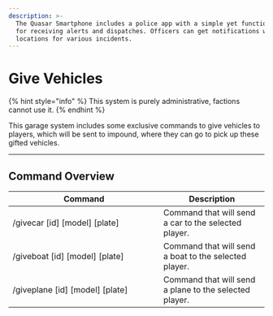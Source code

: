 ```yaml
---
description: >-
  The Quasar Smartphone includes a police app with a simple yet functional MDT
  for receiving alerts and dispatches. Officers can get notifications with
  locations for various incidents.
---
```


# Give Vehicles

{% hint style="info" %}
This system is purely administrative, factions cannot use it.
{% endhint %}

This garage system includes some exclusive commands to give vehicles to players, which will be sent to impound, where they can go to pick up these gifted vehicles.

***

## **Command Overview**

<table><thead><tr><th width="281">Command</th><th>Description</th></tr></thead><tbody><tr><td>/givecar [id] [model] [plate]</td><td>Command that will send a car to the selected player.</td></tr><tr><td>/giveboat [id] [model] [plate]</td><td>Command that will send a boat to the selected player.</td></tr><tr><td>/giveplane [id] [model] [plate]</td><td>Command that will send a plane to the selected player.</td></tr></tbody></table>
